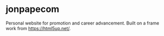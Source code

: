# jonpapecom

Personal website for promotion and career advancement.  Built on a frame work from https://html5up.net/.
